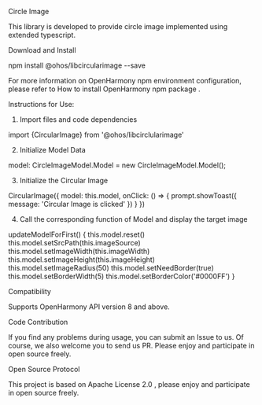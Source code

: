 Circle Image

This library is developed to provide circle image implemented using extended typescript.

Download and Install

npm install @ohos/libcircularimage --save

For more information on OpenHarmony npm environment configuration, please refer to How to install OpenHarmony npm package .

Instructions for Use:

1. Import files and code dependencies

import {CircularImage} from '@ohos/libcirclularimage'

2. Initialize Model Data

model: CircleImageModel.Model = new CircleImageModel.Model();

3. Initialize the Circular Image

CircularImage({
    model: this.model,
    onClick: () => {
         prompt.showToast({
              message: 'Circular Image is clicked'
         })
    }
})

4. Call the corresponding function of Model and display the target image

 updateModelForFirst() {
    this.model.reset()
    this.model.setSrcPath(this.imageSource)
    this.model.setImageWidth(this.imageWidth)
    this.model.setImageHeight(this.imageHeight)
    this.model.setImageRadius(50)
    this.model.setNeedBorder(true)
    this.model.setBorderWidth(5)
    this.model.setBorderColor('#0000FF')
  }

Compatibility

Supports OpenHarmony API version 8 and above.

Code Contribution

If you find any problems during usage, you can submit an Issue to us. Of course, we also welcome you to send us PR. Please enjoy and participate in open source freely.

Open Source Protocol

This project is based on Apache License 2.0 , please enjoy and participate in open source freely.
